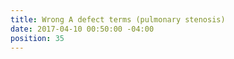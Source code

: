 ```yaml
---
title: Wrong A defect terms (pulmonary stenosis)
date: 2017-04-10 00:50:00 -04:00
position: 35
---
```


